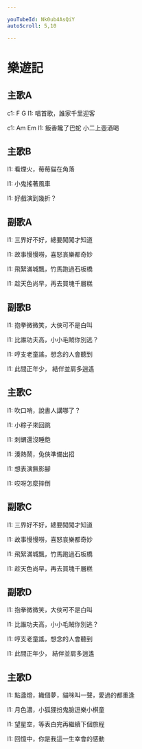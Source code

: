 ```yaml
---

youTubeId: Nk0ub4AsQiY
autoScroll: 5,10

---
```


# 樂遊記

## 主歌A

c1:     F    G
l1: 唱首歌，誰家千里迎客

c1:   Am     Em
l1: 飯香饞了巴蛇 小二上壺酒喝

## 主歌B

l1: 看煙火，莓莓貓在角落

l1: 小鬼搖著風車

l1: 好戲演到幾折？

## 副歌A

l1: 三界好不好，總要闖闖才知道

l1: 故事慢慢嘮，喜怒哀樂都奇妙

l1: 飛絮滿城飄，竹馬跑過石板橋

l1: 趁天色尚早，再去買塊千層糕

## 副歌B

l1: 抱拳微微笑，大俠可不是白叫

l1: 比誰功夫高，小小毛賊你別逃？

l1: 哼支老童謠，想念的人會聽到

l1: 此間正年少， 結伴並肩多逍遙

## 主歌C

l1: 吹口哨，說書人講哪了？

l1: 小粽子來回跳

l1: 刺蝟還沒睡飽

l1: 湊熱鬧，兔俠準備出招

l1: 想表演無影腳

l1: 哎呀怎麼摔倒

## 副歌C

l1: 三界好不好，總要闖闖才知道

l1: 故事慢慢嘮，喜怒哀樂都奇妙

l1: 飛絮滿城飄，竹馬跑過石板橋

l1: 趁天色尚早，再去買塊千層糕

## 副歌D

l1: 抱拳微微笑，大俠可不是白叫

l1: 比誰功夫高，小小毛賊你別逃？

l1: 哼支老童謠，想念的人會聽到

l1: 此間正年少， 結伴並肩多逍遙

## 主歌D

l1: 點盞燈，織個夢，貓咪叫一聲，愛過的都重逢

l1: 月色濃，小狐狸扮鬼臉逗樂小棋童

l1: 望星空，等表白完再繼續下個旅程

l1: 回憶中，你是我這一生幸會的感動








